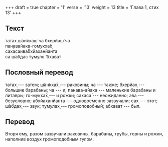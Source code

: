 +++
draft = true
chapter = '1'
verse = '13'
weight = 13
title = 'Глава 1, стих 13'
+++
## Текст

татах̣ ш́ан̇кха̄ш́ ча бхерйаш́ ча  
пан̣ава̄нака-гомукха̄х̣  
сахасаива̄бхйаханйанта  
са ш́абдас тумуло ’бхават

## Пословный перевод

татах̣ --- затем; ш́ан̇кха̄х̣ --- раковины; ча --- также; бхерйах̣ --- большие
барабаны; ча --- и; пан̣ава-а̄нака --- маленькие барабаны и литавры;
го-мукха̄х̣ --- и рожки; сахаса̄ --- неожиданно; эва --- безусловно;
абхйаханйанта --- одновременно зазвучали; сах̣ --- этот; ш́абдах̣ --- звук;
тумулах̣ --- громоподобный; абхават --- был.

## Перевод

Вторя ему, разом зазвучали раковины, барабаны, трубы, горны и рожки,
наполнив воздух громоподобным гулом.
